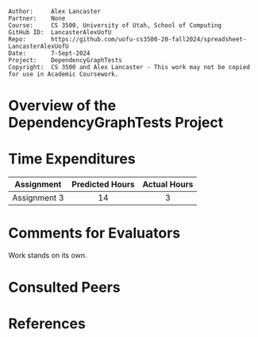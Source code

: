 ```
Author:     Alex Lancaster
Partner:    None
Course:     CS 3500, University of Utah, School of Computing
GitHub ID:  LancasterAlexUofU
Repo:       https://github.com/uofu-cs3500-20-fall2024/spreadsheet-LancasterAlexUofU
Date:       7-Sept-2024
Project:    DependencyGraphTests
Copyright:  CS 3500 and Alex Lancaster - This work may not be copied for use in Academic Coursework.
```

# Overview of the DependencyGraphTests Project

# Time Expenditures

| Assignment | Predicted Hours | Actual Hours|
| :---------:| :-------------: | :---------: |
| Assignment 3 | 14 | 3 |


# Comments for Evaluators
Work stands on its own.

# Consulted Peers

# References

